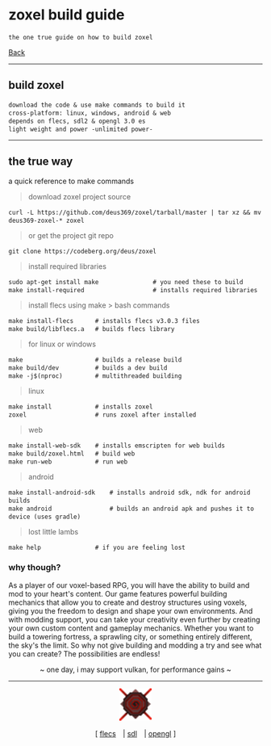 # zoxel build guide

    the one true guide on how to build zoxel

[Back](../readme.md)

-----

## build zoxel

    download the code & use make commands to build it
    cross-platform: linux, windows, android & web
    depends on flecs, sdl2 & opengl 3.0 es
    light weight and power -unlimited power-

-----

## the true way

a quick reference to make commands

> download zoxel project source
```
curl -L https://github.com/deus369/zoxel/tarball/master | tar xz && mv deus369-zoxel-* zoxel 
```
> or get the project git repo
```
git clone https://codeberg.org/deus/zoxel
```
> install required libraries
```
sudo apt-get install make               # you need these to build 
make install-required                   # installs required libraries
```
> install flecs using make > bash commands
```
make install-flecs      # installs flecs v3.0.3 files
make build/libflecs.a   # builds flecs library
```
> for linux or windows
```
make                    # builds a release build
make build/dev          # builds a dev build
make -j$(nproc)         # multithreaded building
```
> linux
```
make install            # installs zoxel
zoxel                   # runs zoxel after installed
```
> web
```
make install-web-sdk    # installs emscripten for web builds
make build/zoxel.html   # build web
make run-web            # run web
```
> android
```
make install-android-sdk    # installs android sdk, ndk for android builds
make android                # builds an android apk and pushes it to device (uses gradle)
```
> lost little lambs
```
make help               # if you are feeling lost
```

### why though?

<p>
As a player of our voxel-based RPG, you will have the ability to build and mod to your heart's content. Our game features powerful building mechanics that allow you to create and destroy structures using voxels, giving you the freedom to design and shape your own environments. And with modding support, you can take your creativity even further by creating your own custom content and gameplay mechanics. Whether you want to build a towering fortress, a sprawling city, or something entirely different, the sky's the limit. So why not give building and modding a try and see what you can create? The possibilities are endless!
</p>

<p align="center">
~ one day, i may support vulkan, for performance gains ~
</p>

-----

<p align="center">
  <img width="64" src="build/resources/textures/game_icon.png" alt="Zoxel Logo"> 
</p>

<p align="center">
  [
  <a href="(https://github.com/SanderMertens/flecs">flecs</a>
  <a style="margin-left: 10px;"> | </a>
  <a href="https://www.libsdl.org">sdl</a>
  <a style="margin-left: 10px;"> | </a>
  <a href="https://www.khronos.org/opengles">opengl</a>
  ]
</p>